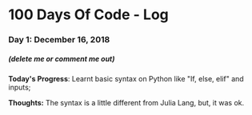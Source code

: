 # 100 Days Of Code - Log

### Day 1: December 16, 2018
##### (delete me or comment me out)

**Today's Progress**: Learnt basic syntax on Python like "If, else, elif" and inputs;

**Thoughts:** The syntax is a little different from Julia Lang, but, it was ok.
